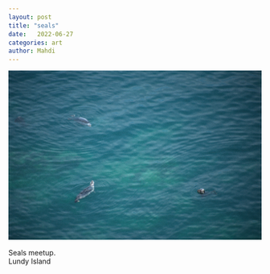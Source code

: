 ```yaml
---
layout: post
title: "seals"
date:   2022-06-27
categories: art
author: Mahdi
---
```


![seals](/img/arts/seals.jpeg)

<span class='image-details'>
Seals meetup.<br/>
Lundy Island
</span>
